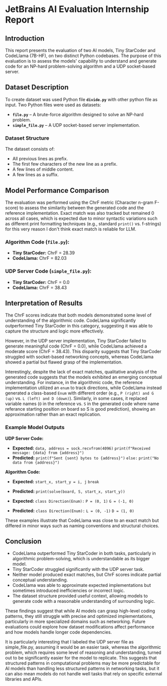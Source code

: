 # JetBrains AI Evaluation Internship Report

## Introduction
This report presents the evaluation of two AI models, Tiny StarCoder and CodeLlama (7B-HF), on two distinct Python codebases. The purpose of this evaluation is to assess the models' capability to understand and generate code for an NP-hard problem-solving algorithm and a UDP socket-based server. 

## Dataset Description
To create dataset was used Python file **`divide.py`** with other python file as input.
Two Python files were used as datasets:
- **`file.py`** – A brute-force algorithm designed to solve an NP-hard problem.
- **`simple_file.py`** – A UDP socket-based server implementation.

### Dataset Structure
The dataset consists of:
- All previous lines as prefix.
- The first few characters of the new line as a prefix.
- A few lines of middle content.
- A few lines as a suffix.

## Model Performance Comparison
The evaluation was performed using the ChrF metric (Character n-gram F-score) to assess the similarity between the generated code and the reference implementation. Exact match was also tracked but remained 0 across all cases, which is expected due to minor syntactic variations such as different print formatting techniques (e.g., standard `print()` vs. f-strings) for this very reason I don't think exact match is reliable for LLM.

### Algorithm Code (`file.py`):
- **Tiny StarCoder:** ChrF = 28.39
- **CodeLlama:** ChrF = 82.03

### UDP Server Code (`simple_file.py`):
- **Tiny StarCoder:** ChrF = 0.0
- **CodeLlama:** ChrF = 38.43

## Interpretation of Results
The ChrF scores indicate that both models demonstrated some level of understanding of the algorithmic code. CodeLlama significantly outperformed Tiny StarCoder in this category, suggesting it was able to capture the structure and logic more effectively.

However, in the UDP server implementation, Tiny StarCoder failed to generate meaningful code (ChrF = 0.0), while CodeLlama achieved a moderate score (ChrF = 38.43). This disparity suggests that Tiny StarCoder struggled with socket-based networking concepts, whereas CodeLlama showed a partial but flawed grasp of the implementation.

Interestingly, despite the lack of exact matches, qualitative analysis of the generated code suggests that the models exhibited an emerging conceptual understanding. For instance, in the algorithmic code, the reference implementation utilized an `enum` to track directions, while CodeLlama instead generated a class-based `Enum` with different order (e.g., `P (right) and G (up)` vs. `L (left) and D (down)`). Similarly, in some cases, it replaced variable names (`O` in the reference vs. `S` in the generated code where name referance starting position on board so S is good prediction), showing an approximation rather than an exact replication.

### Example Model Outputs
**UDP Server Code:**
- **Expected:** `data, address = sock.recvfrom(4096)`
  	`print(f"Received message: {data} from {address}")`
- **Predicted:** `print(f"Sent {sent} bytes to {address}")`
  	`else:`
  	`print("No data from {address}")`

**Algorithm Code:**
- **Expected:** `start_x, start_y = i, j`
  	`break`
- **Predicted:** `print(solve(board, S, start_x, start_y))`

- **Expected:** `class Direction(Enum):`
  	`P = (0, 1)`
  	`G = (-1, 0)`
- **Predicted:** `class Direction(Enum):`
  	`L = (0, -1)`
  	`D = (1, 0)`

These examples illustrate that CodeLlama was close to an exact match but differed in minor ways such as naming conventions and structural choices.

## Conclusion
- CodeLlama outperformed Tiny StarCoder in both tasks, particularly in algorithmic problem-solving, which is understandable as its bigger model.
- Tiny StarCoder struggled significantly with the UDP server task.
- Neither model produced exact matches, but ChrF scores indicate partial conceptual understanding.
- CodeLlama was able to approximate expected implementations but sometimes introduced inefficiencies or incorrect logic.
- The dataset structure provided useful context, allowing models to generate code with a reasonable understanding of surrounding logic.

These findings suggest that while AI models can grasp high-level coding patterns, they still struggle with precise and optimized implementations, particularly in more specialized domains such as networking. Future evaluations could explore how dataset modifications affect performance and how models handle longer code dependencies.

It is particularly interesting that I labeled the UDP server file as simple_file.py, assuming it would be an easier task, whereas the algorithmic problem, which requires some level of reasoning and understanding, turned out to be significantly easier for the model to replicate. This suggests that structured patterns in computational problems may be more predictable for AI models than handling less structured patterns in networking tasks, but it can also mean models do not handle well tasks that rely on specific external libraries and APIs.

